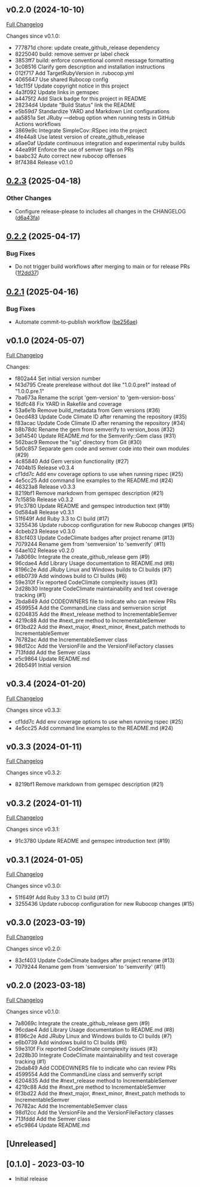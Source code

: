 ## v0.2.0 (2024-10-10)

[Full Changelog](https://github.com/main-branch/version_boss/compare/v0.1.0..v0.2.0)

Changes since v0.1.0:

* 777871d chore: update create_github_release dependency
* 8225040 build: remove semver pr label check
* 3853ff7 build: enforce conventional commit message formatting
* 3c08516 Clarify gem description and installation instructions
* 012f717 Add TargetRubyVersion in .rubocop.yml
* 4065647 Use shared Rubocop config
* 1dc115f Update copyright notice in this project
* 4a3f092 Update links in gemspec
* a4475f2 Add Slack badge for this project in README
* 28234d4 Update “Build Status” link the README
* e5b59d7 Standardize YARD and Markdown Lint configurations
* aa5851a Set JRuby —debug option when running tests in GitHub Actions workflows
* 3869e9c Integrate SimpleCov::RSpec into the project
* 4fe44a8 Use latest version of create_github_release
* a6ae0af Update continuous integration and experimental ruby builds
* 44ea99f Enforce the use of semver tags on PRs
* baabc32 Auto correct new rubocop offenses
* 8f74384 Release v0.1.0

## [0.2.3](https://github.com/main-branch/version_boss/compare/v0.2.2...v0.2.3) (2025-04-18)


### Other Changes

* Configure release-please to includes all changes in the CHANGELOG ([d6a43fa](https://github.com/main-branch/version_boss/commit/d6a43fa34a27fd532f9166b59740293a8775358c))

## [0.2.2](https://github.com/main-branch/version_boss/compare/v0.2.1...v0.2.2) (2025-04-17)


### Bug Fixes

* Do not trigger build workflows after merging to main or for release PRs ([1f2dd37](https://github.com/main-branch/version_boss/commit/1f2dd370492349112d7415af09fb4dc6ec90314e))

## [0.2.1](https://github.com/main-branch/version_boss/compare/v0.2.0...v0.2.1) (2025-04-16)


### Bug Fixes

* Automate commit-to-publish workflow ([be256ae](https://github.com/main-branch/version_boss/commit/be256ae4dfdf051fcaaf760113011859806a6ccb))

## v0.1.0 (2024-05-07)

[Full Changelog](https://github.com/main-branch/version_boss/compare/26b5491..v0.1.0)

Changes:

* f802a44 Set initial version number
* f43d795 Create prerelease without dot like "1.0.0.pre1" instead of "1.0.0.pre.1"
* 7ba673a Rename the script 'gem-version' to 'gem-version-boss'
* 16dfc48 Fix YARD in Rakefile and coverage
* 53a6e1b Remove build_metadata from Gem versions (#36)
* 0ecd483 Update Code Climate ID after renaming the repository (#35)
* f83acac Update Code Climate ID after renaming the repository (#34)
* b8b78dc Rename the gem from semverify to version_boss (#32)
* 3d14540 Update README.md for the Semverify::Gem class (#31)
* 562bac9 Remove the "sig" directory from Git (#30)
* 5d0c857 Separate gem code and semver code into their own modules (#29)
* 4c85840 Add Gem version functionality (#27)
* 7404b15 Release v0.3.4
* cf1dd7c Add env coverage options to use when running rspec (#25)
* 4e5cc25 Add command line examples to the README.md (#24)
* 46323a8 Release v0.3.3
* 8219bf1 Remove markdown from gemspec description (#21)
* 7c1585b Release v0.3.2
* 91c3780 Update README and gemspec introduction text (#19)
* 0d584a8 Release v0.3.1
* 51f649f Add Ruby 3.3 to CI build (#17)
* 3255436 Update rubocop configuration for new Rubocop changes (#15)
* 4cbeb23 Release v0.3.0
* 83cf403 Update CodeClimate badges after project rename (#13)
* 7079244 Rename gem from 'semversion' to 'semverify' (#11)
* 64ae102 Release v0.2.0
* 7a8069c Integrate the create_github_release gem (#9)
* 96cdae4 Add Library Usage documentation to README.md (#8)
* 8196c2e Add JRuby Linux and Windows builds to CI builds (#7)
* e6b0739 Add windows build to CI builds (#6)
* 59e310f Fix reported CodeClimate complexity issues (#3)
* 2d28b30 Integrate CodeClimate maintainability and test coverage tracking (#1)
* 2bda849 Add CODEOWNERS file to indicate who can review PRs
* 4599554 Add the CommandLine class and semversion script
* 6204835 Add the #next_release method to IncrementableSemver
* 4219c88 Add the #next_pre method to IncrementableSemver
* 6f3bd22 Add the #next_major, #next_minor, #next_patch methods to IncrementableSemver
* 76782ac Add the IncrementableSemver class
* 98d12cc Add the VersionFile and the VersionFileFactory classes
* 713fddd Add the Semver class
* e5c9864 Update README.md
* 26b5491 Initial version

## v0.3.4 (2024-01-20)

[Full Changelog](https://github.com/main-branch/semverify/compare/v0.3.3..v0.3.4)

Changes since v0.3.3:

* cf1dd7c Add env coverage options to use when running rspec (#25)
* 4e5cc25 Add command line examples to the README.md (#24)

## v0.3.3 (2024-01-11)

[Full Changelog](https://github.com/main-branch/semverify/compare/v0.3.2..v0.3.3)

Changes since v0.3.2:

* 8219bf1 Remove markdown from gemspec description (#21)

## v0.3.2 (2024-01-11)

[Full Changelog](https://github.com/main-branch/semverify/compare/v0.3.1..v0.3.2)

Changes since v0.3.1:

* 91c3780 Update README and gemspec introduction text (#19)

## v0.3.1 (2024-01-05)

[Full Changelog](https://github.com/main-branch/semverify/compare/v0.3.0..v0.3.1)

Changes since v0.3.0:

* 51f649f Add Ruby 3.3 to CI build (#17)
* 3255436 Update rubocop configuration for new Rubocop changes (#15)

## v0.3.0 (2023-03-19)

[Full Changelog](https://github.com/main-branch/semverify/compare/v0.2.0..v0.3.0)

Changes since v0.2.0:

* 83cf403 Update CodeClimate badges after project rename (#13)
* 7079244 Rename gem from 'semversion' to 'semverify' (#11)

## v0.2.0 (2023-03-18)

[Full Changelog](https://github.com/main-branch/semverify/compare/v0.1.0..v0.2.0)

Changes since v0.1.0:

* 7a8069c Integrate the create_github_release gem (#9)
* 96cdae4 Add Library Usage documentation to README.md (#8)
* 8196c2e Add JRuby Linux and Windows builds to CI builds (#7)
* e6b0739 Add windows build to CI builds (#6)
* 59e310f Fix reported CodeClimate complexity issues (#3)
* 2d28b30 Integrate CodeClimate maintainability and test coverage tracking (#1)
* 2bda849 Add CODEOWNERS file to indicate who can review PRs
* 4599554 Add the CommandLine class and semverify script
* 6204835 Add the #next_release method to IncrementableSemver
* 4219c88 Add the #next_pre method to IncrementableSemver
* 6f3bd22 Add the #next_major, #next_minor, #next_patch methods to IncrementableSemver
* 76782ac Add the IncrementableSemver class
* 98d12cc Add the VersionFile and the VersionFileFactory classes
* 713fddd Add the Semver class
* e5c9864 Update README.md

## [Unreleased]

## [0.1.0] - 2023-03-10

- Initial release
